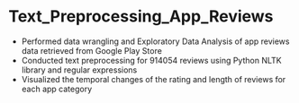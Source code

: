 # Text_Preprocessing_App_Reviews

- Performed data wrangling and Exploratory Data Analysis of app reviews data retrieved from Google Play Store
- Conducted text preprocessing for 914054 reviews using Python NLTK library and regular expressions
- Visualized the temporal changes of the rating and length of reviews for each app category 
